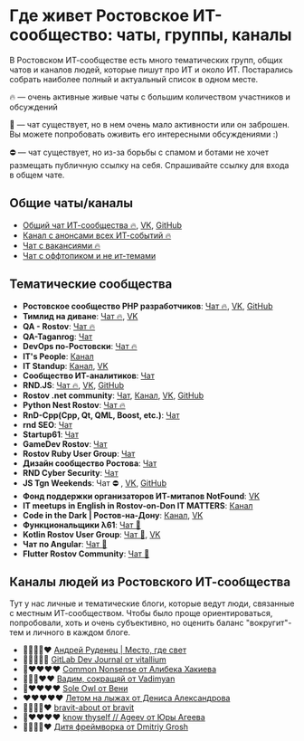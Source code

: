 # **Где живет Ростовское ИТ-сообщество: чаты, группы, каналы**

В Ростовском ИТ-сообществе есть много тематических групп, общих чатов и каналов людей, которые пишут про ИТ и около ИТ. Постарались собрать наиболее полный и актуальный список в одном месте.

🔥 — очень активные живые чаты с большим количеством участников и обсуждений

🚧 — чат существует, но в нем очень мало активности или он заброшен. Вы можете попробовать оживить его интересными обсуждениями :)

⛔ — чат существует, но из-за борьбы с спамом и ботами не хочет размещать публичную ссылку на себя. Спрашивайте ссылку для входа в общем чате.


## Общие чаты/каналы

- [Общий чат ИТ-сообщества 🔥](https://t.me/rndtechchat), [VK](https://vk.com/rndtech), [GitHub](https://github.com/rndtechCommunity)
- [Канал с анонсами всех ИТ-событий 🔥](https://t.me/rndtechevents)
- [Чат с вакансиями 🔥](https://t.me/it_61job)
- [Чат с оффтопиком и не ит-темами](https://t.me/it61_offtopic)

## Тематические сообщества

- **Ростовское сообщество PHP разработчиков**: [Чат 🔥](https://t.me/rndphp), [VK](https://vk.com/rndphp), [GitHub](https://github.com/rndphp)
- **Тимлид на диване**: [Чат 🔥](https://t.me/teamlead161), [VK](https://vk.com/teamlead161)
- **QA - Rostov**: [Чат 🔥](https://t.me/qarostov)
- **QA-Taganrog**: [Чат](https://t.me/qa_taganrog)
- **DevOps по-Ростовски**: [Чат 🔥](https://t.me/devops_rnd)
- **IT's People**: [Канал](https://t.me/itspeoplechannel)
- **IT Standup**: [Канал](https://t.me/IT_StandUp_RND), [VK](https://vk.com/it_standup)
- **Сообщество ИТ-аналитиков**: [Чат](https://t.me/rnditanalytics)
- **RND.JS**: [Чат 🔥](https://github.com/jsweekdays/rules), [VK](https://vk.com/rndjs), [GitHub](https://github.com/jsweekdays)
- **Rostov .net community**: [Чат](https://t.me/rnddotnet), [Канал](https://t.me/rnddotnetnews), [VK](https://vk.com/rnddotnet), [GitHub](https://github.com/rnddotnet)
- **Python Nest Rostov**: [Чат 🔥](https://t.me/+aqfalVALmR9lZDUy)
- **RnD-Cpp(Cpp, Qt, QML, Boost, etc.)**: [Чат](https://t.me/RNDCpp)
- **rnd SEO**: [Чат](https://t.me/rndseo)
- **Startup61**: [Чат](https://t.me/startup61)
- **GameDev Rostov**: [Чат](https://t.me/gamedevrostov)
- **Rostov Ruby User Group**: [Чат](https://t.me/rndrug)
- **Дизайн сообщество Ростова**: [Чат](https://t.me/design161)
- **RND Cyber Security**: [Чат](https://t.me/+A1bZOS8OqNg2NTky)
- **JS Tgn Weekends**: Чат ⛔ , [VK](https://vk.com/js_tgn), [GitHub](https://github.com/js-tgn)
- **Фонд поддержки организаторов ИТ-митапов NotFound**: [VK](https://vk.com/rndtech.notfound)
- **IT meetups in English in Rostov-on-Don IT MATTERS**: [Канал](https://t.me/english_it_matters)
- **Code in the Dark | Ростов-на-Дону**: [Канал](https://t.me/code_in_the_dark), [VK](https://vk.com/codeinthedark)
- **Функциональщики λ61**: [Чат 🚧](https://t.me/lambda61)
- **Kotlin Rostov User Group**: [Чат 🚧](https://t.me/rndkotlin), [VK](https://vk.com/rndkotlin)
- **Чат по Angular**: [Чат 🚧](https://t.me/NgRostov)
- **Flutter Rostov Community**: [Чат 🚧](https://t.me/flutter_rnd)

## Каналы людей из Ростовского ИТ-сообщества

Тут у нас личные и тематические блоги, которые ведут люди, связанные с местным ИТ-сообществом. Чтобы было проще ориентироваться, попробовали, хоть и очень субъективно, но оценить баланс "вокругит"-тем и личного в каждом блоге.  

- 🤖🤖🤖🤖❤️ [Андрей Руденец | Место, где свет](https://t.me/rudenets_ru) 
- 🤖🤖🤖🤖🤖 [GitLab Dev Journal от vitallium](https://t.me/gitlab_dev_journal)
- 🤖❤️❤️❤️❤️ [Common Nonsense от Алибека Хакиева](https://t.me/common_nonsense)
- 🤖🤖🤖❤️❤️ [Вадим, сокращяй от Vadimyan](https://t.me/vadimcut)
- 🤖❤️❤️❤️❤️ [Sole Owl от Вени](https://t.me/soleowl)
- ❤️❤️❤️❤️❤️ [Летом на лыжах от Дениса Александрова](https://t.me/in_summer_skiing)
- 🤖🤖🤖🤖❤️ [bravit-about от bravit](https://t.me/bravit_about)
- 🤖❤️❤️❤️❤️ [know thyself // Ageev от Юры Агеева](https://t.me/passioneconomy)
- 🤖🤖🤖🤖❤️ [Дитя фреймворка от Dmitriy Grosh](https://t.me/rebenokFrameworka)
